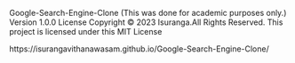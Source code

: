 Google-Search-Engine-Clone 
(This was done for academic purposes only.)
Version 1.0.0
License
Copyright © 2023 Isuranga.All Rights Reserved.
This project is licensed under this MIT License

<clone-link>
https://isurangavithanawasam.github.io/Google-Search-Engine-Clone/
